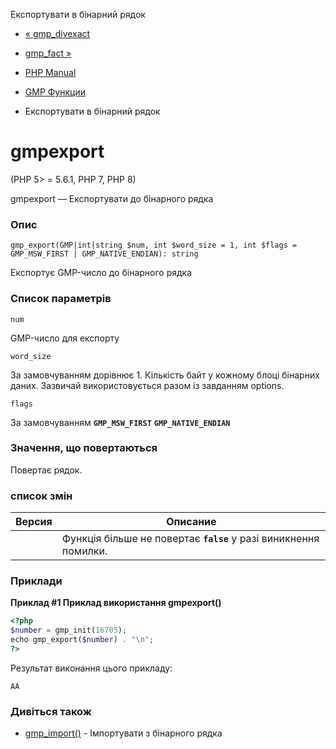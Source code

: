 Експортувати в бінарний рядок

-   [« gmp\_divexact](function.gmp-divexact.html)
    
-   [gmp\_fact »](function.gmp-fact.html)
    
-   [PHP Manual](index.html)
    
-   [GMP Функции](ref.gmp.html)
    
-   Експортувати в бінарний рядок
    

# gmpexport

(PHP 5> = 5.6.1, PHP 7, PHP 8)

gmpexport — Експортувати до бінарного рядка

### Опис

```methodsynopsis
gmp_export(GMP|int|string $num, int $word_size = 1, int $flags = GMP_MSW_FIRST | GMP_NATIVE_ENDIAN): string
```

Експортує GMP-число до бінарного рядка

### Список параметрів

`num`

GMP-число для експорту

`word_size`

За замовчуванням дорівнює 1. Кількість байт у кожному блоці бінарних даних. Зазвичай використовується разом із завданням options.

`flags`

За замовчуванням **`GMP_MSW_FIRST`** **`GMP_NATIVE_ENDIAN`**

### Значення, що повертаються

Повертає рядок.

### список змін

| Версия | Описание                                                          |
|--------|-------------------------------------------------------------------|
|        | Функція більше не повертає **`false`** у разі виникнення помилки. |

### Приклади

**Приклад #1 Приклад використання **gmpexport()****

```php
<?php
$number = gmp_init(16705);
echo gmp_export($number) . "\n";
?>
```

Результат виконання цього прикладу:

```
AA
```

### Дивіться також

-   [gmp\_import()](function.gmp-import.html) - Імпортувати з бінарного рядка